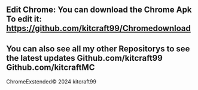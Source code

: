 Edit Chrome:
You can download the Chrome Apk To edit it:
https://github.com/kitcraft99/Chromedownload
-------------------------------------------
You can also see all my other Repositorys to see the latest updates
Github.com/kitcraft99
Github.com/kitcraftMC
------------------------------------------------------------------
ChromeExstended© 2024 kitcraft99
